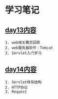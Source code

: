# 学习笔记

## [day13内容](https://github.com/TianMaXingKong2003/Java-Web/blob/master/LearningNotes/day13.md)
	1. web相关概念回顾
	2. web服务器软件：Tomcat
	3. Servlet入门学习
	
## [day14内容](https://github.com/TianMaXingKong2003/Java-Web/blob/master/LearningNotes/day14.md)
	1. Servlet体系结构
	2. HTTP协议
	3. Request

